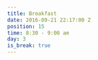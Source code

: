 ```yaml
---
title: Breakfast
date: 2016-09-21 22:17:00 Z
position: 15
time: 8:30 - 9:00 am
day: 3
is_break: true
---
```


